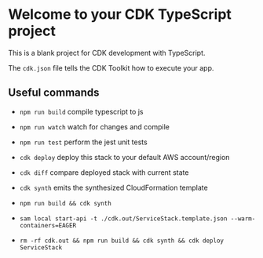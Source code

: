 # Welcome to your CDK TypeScript project

This is a blank project for CDK development with TypeScript.

The `cdk.json` file tells the CDK Toolkit how to execute your app.

## Useful commands

* `npm run build`   compile typescript to js
* `npm run watch`   watch for changes and compile
* `npm run test`    perform the jest unit tests
* `cdk deploy`      deploy this stack to your default AWS account/region
* `cdk diff`        compare deployed stack with current state
* `cdk synth`       emits the synthesized CloudFormation template

* `npm run build && cdk synth`
* `sam local start-api -t ./cdk.out/ServiceStack.template.json --warm-containers=EAGER`
* `rm -rf cdk.out && npm run build && cdk synth && cdk deploy ServiceStack`